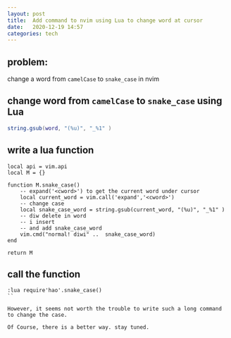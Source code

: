 ```yaml
---
layout: post
title:  Add command to nvim using Lua to change word at cursor 
date:   2020-12-19 14:57 
categories: tech 
---
```



## problem:

change a word from `camelCase` to `snake_case` in nvim


## change word from `camelCase` to `snake_case` using Lua

```lua
string.gsub(word, "(%u)", "_%1" )
```

## write a lua function 

```
local api = vim.api
local M = {}

function M.snake_case()
    -- expand('<cword>') to get the current word under cursor
    local current_word = vim.call('expand','<cword>') 
    -- change case
    local snake_case_word = string.gsub(current_word, "(%u)", "_%1" )
    -- diw delete in word
    -- i insert
    -- and add snake_case_word
    vim.cmd("normal! diwi" ..  snake_case_word)
end

return M
```

## call the function 

```
:lua require'hao'.snake_case()
``

However, it seems not worth the trouble to write such a long command to change the case.

Of Course, there is a better way. stay tuned.

